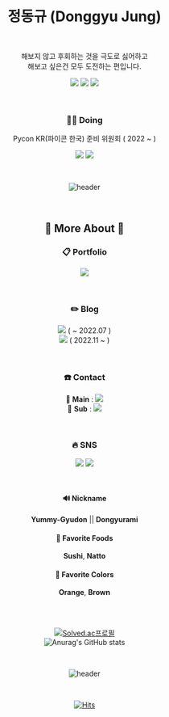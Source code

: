 

<div align="center">
  
  
  
# 정동규 (Donggyu Jung)  

<br/>

해보지 않고 후회하는 것을 극도로 싫어하고<br/>
해보고 싶은건 모두 도전하는 편입니다. 

<img src="https://img.shields.io/badge/Java-007396?style=flat-square&logoColor=white"> <img src="https://img.shields.io/badge/Python-3776AB?style=flat-square&logoColor=white"> <img src="https://img.shields.io/badge/Spring-6DB33F?style=flat-square&logoColor=white">

<br/>

### 🏃‍♂️ Doing
Pycon KR(파이콘 한국) 준비 위원회 ( 2022 ~ )



<a href="https://velog.io/@yummygyudon"><img  src="https://img.shields.io/badge/Velog-20C997?style=flat-square&logo=velog&logoColor=white"/></a>
<a href="https://velog.io/@yummygyudon"><img  src="https://img.shields.io/badge/Tistory-000000?style=flat-square&logo=velog&logoColor=white"/></a>

<br/>

![header](https://capsule-render.vercel.app/api?type=rect&color=gradient&height=1) 

<br/>

## 👀 More About 👀
  
### 📋 Portfolio
  <a href="https://yummygyudon.notion.site/b63a3ad7aafb47fda433a652c31ef2ad"><img src="https://img.shields.io/badge/Notion-F7A81B?style=flat-square&logo=Notion&logoColor=white"></a>
  
  <br/>
  

### ✏️ Blog 
<a href="https://velog.io/@yummygyudon"><img  src="https://img.shields.io/badge/Velog-20C997?style=flat-square&logo=velog&logoColor=white"/></a> ( ~ 2022.07 )<br/>
<a href="https://yummy-gyudon99.tistory.com/"><img  src="https://img.shields.io/badge/Tistory-000000?style=flat-square&logo=tistory&logoColor=white"/></a> ( 2022.11 ~ )

<br/>

### ☎️ Contact
📮 **Main** : <a href="mailto:bang2brew@gamil.com"><img  src="https://img.shields.io/badge/Gmail-EA4335?style=flat-square&logo=gmail&logoColor=white"/></a> 
<br/>
📮 **Sub** : <a href="mailto:duck9912@naver.com"><img  src="https://img.shields.io/badge/Naver-03C75A?style=flat-square&logo=naverl&logoColor=white"/></a> 
<br/>

<br/>

### 🔥 SNS 
   <a href="https://www.facebook.com/people/%EC%A0%95%EB%8F%99%EA%B7%9C/100080475022402/"><img  src="https://img.shields.io/badge/Facebook-1877F2?style=flat-square&logo=facebook&logoColor=white"/></a> <a href="https://www.instagram.com/dongyurami_99/"><img  src="https://img.shields.io/badge/Instagram-E4405F?style=flat-square&logo=instagram&logoColor=white"/></a><br>
  
  <br/>
  
   #### 🔊 Nickname
 **Yummy-Gyudon** || **Dongyurami**
 
 #### 🍣 Favorite Foods
 **Sushi**, **Natto**
 
 #### 🎨 Favorite Colors
 **Orange**, **Brown**


  
 <br/>
 <br/>
  
<!--🎵  ~~낫또, 스시, 김치, 야미 규동 렛츠 고~~
<p align="center">
<span style="text-align:center"><img src="https://media.giphy.com/media/J7jsbfcJ2O5eo/giphy.gif"</span> -->


  
<!--[![Solved.ac프로필](http://mazassumnida.wtf/api/mini/generate_badge?boj=duck9912)](https://solved.ac/duck9912)<br> -->
[![Solved.ac프로필](http://mazassumnida.wtf/api/v2/generate_badge?boj=duck9912)](https://solved.ac/duck9912)<br>
![Anurag's GitHub stats](https://github-readme-stats.vercel.app/api?username=yummygyudon&hide=stars&count_private=true&show_icons=true&title_color=FFD000&text_color=AB5232&icon_color=FFD000&border_color=8B4513)


<br/>

![header](https://capsule-render.vercel.app/api?type=rect&color=gradient&height=1) 

<br/>




[![Hits](https://hits.seeyoufarm.com/api/count/incr/badge.svg?url=https%3A%2F%2Fgithub.com%2Fyummygyudon%2Fhit-counter&count_bg=%2379C83D&title_bg=%23555555&icon=&icon_color=%23E7E7E7&title=hits&edge_flat=false)](https://hits.seeyoufarm.com)    

</div>
